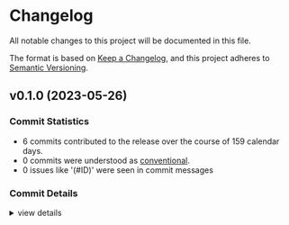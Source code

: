 # Changelog

All notable changes to this project will be documented in this file.

The format is based on [Keep a Changelog](https://keepachangelog.com/en/1.0.0/),
and this project adheres to [Semantic Versioning](https://semver.org/spec/v2.0.0.html).

## v0.1.0 (2023-05-26)

### Commit Statistics

<csr-read-only-do-not-edit/>

 - 6 commits contributed to the release over the course of 159 calendar days.
 - 0 commits were understood as [conventional](https://www.conventionalcommits.org).
 - 0 issues like '(#ID)' were seen in commit messages

### Commit Details

<csr-read-only-do-not-edit/>

<details><summary>view details</summary>

 * **Uncategorized**
    - Adjusting changelogs prior to release of util v0.2.0, github v0.2.0, sourcegraph v0.1.0, stats v0.1.0, tldr v0.2.0, toolkit v0.2.0 ([`dc9d469`](https://github.com/kjuulh/toolkit/commit/dc9d469f9a3ad3ca8b49e10b1565d4bf9d382f66))
    - chore(release) fix pipeline ([`5894bd5`](https://github.com/kjuulh/toolkit/commit/5894bd5bb1ad91e70628771594fa1ec7cac16698))
    - with fuzzy-clone ([`27f63cc`](https://github.com/kjuulh/toolkit/commit/27f63cc1f9b8df25e839069342dc4524bac18d0d))
    - add basic github ([`6610500`](https://github.com/kjuulh/toolkit/commit/66105004e091b8940ad84e9fc152f11b92a66856))
    - integrate backstage ([`3300bb1`](https://github.com/kjuulh/toolkit/commit/3300bb1ee1fae270d8646764e4ddc29f1a8373d9))
    - with sourcegraph as well ([`51b54f8`](https://github.com/kjuulh/toolkit/commit/51b54f83b6ec7e8aa94c5b522a8e08d873072745))
</details>


